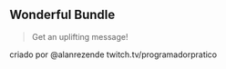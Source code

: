 ## Wonderful Bundle
> Get an uplifting message!

criado por @alanrezende twitch.tv/programadorpratico
